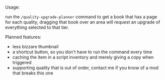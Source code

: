 Usage:

run the `/quality-upgrade-planner` command to get a book that has a page for each quality,
dragging that book over an area will request an upgrade of everything selected to that tier.

Planned features:

- less bizzare thumbnail
- a shortcut button, so you don't have to run the command every time
- caching the item in a script inventory and merely giving a copy when triggered
- supporting quality that is out of order, contact me if you know of a mod that breaks this one
